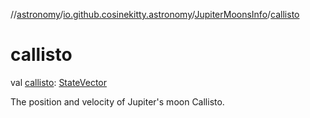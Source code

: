 //[astronomy](../../../index.md)/[io.github.cosinekitty.astronomy](../index.md)/[JupiterMoonsInfo](index.md)/[callisto](callisto.md)

# callisto

val [callisto](callisto.md): [StateVector](../-state-vector/index.md)

The position and velocity of Jupiter's moon Callisto.
